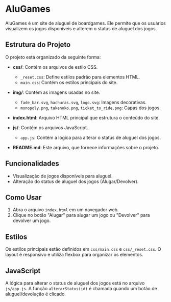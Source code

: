 # AluGames

AluGames é um site de aluguel de boardgames. Ele permite que os usuários visualizem os jogos disponíveis e alterem o status de aluguel dos jogos.

## Estrutura do Projeto

O projeto está organizado da seguinte forma:


- **css/**: Contém os arquivos de estilo CSS.
  - `_reset.css`: Define estilos padrão para elementos HTML.
  - `main.css`: Contém os estilos principais do site.

- **img/**: Contém as imagens usadas no site.
  - `fade_bar.svg`, `hachuras.svg`, `logo.svg`: Imagens decorativas.
  - `monopoly.png`, `takenoko.png`, `ticket_to_ride.png`: Capas dos jogos.

- **index.html**: Arquivo HTML principal que estrutura o conteúdo do site.

- **js/**: Contém os arquivos JavaScript.
  - `app.js`: Contém a lógica para alterar o status de aluguel dos jogos.

- **README.md**: Este arquivo, que fornece informações sobre o projeto.

## Funcionalidades

- Visualização de jogos disponíveis para aluguel.
- Alteração do status de aluguel dos jogos (Alugar/Devolver).

## Como Usar

1. Abra o arquivo `index.html` em um navegador web.
2. Clique no botão "Alugar" para alugar um jogo ou "Devolver" para devolver um jogo.

## Estilos

Os estilos principais estão definidos em `css/main.css` e `css/_reset.css`. O layout é responsivo e utiliza flexbox para organizar os elementos.

## JavaScript

A lógica para alterar o status de aluguel dos jogos está no arquivo `js/app.js`. A função `alterarStatus(id)` é chamada quando um botão de aluguel/devolução é clicado.

